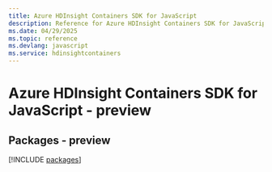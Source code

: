 ```yaml
---
title: Azure HDInsight Containers SDK for JavaScript
description: Reference for Azure HDInsight Containers SDK for JavaScript
ms.date: 04/29/2025
ms.topic: reference
ms.devlang: javascript
ms.service: hdinsightcontainers
---
```

# Azure HDInsight Containers SDK for JavaScript - preview
## Packages - preview
[!INCLUDE [packages](hdinsight-containers-index.md)]